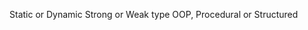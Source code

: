 Static or Dynamic
Strong or Weak type
OOP, Procedural or Structured

<!---
Mikshakecere/Mikshakecere is a ✨ special ✨ repository because its `README.md` (this file) appears on your GitHub profile.
You can click the Preview link to take a look at your changes.
--->
